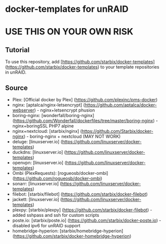 # docker-templates for unRAID

# USE THIS ON YOUR OWN RISK

## Tutorial
To use this repository, add [https://github.com/starbix/docker-templates] (https://github.com/starbix/docker-templates) to your template repositories in unRAID.

## Source
- Plex: [Official docker by Plex] (https://github.com/plexinc/pms-docker)
- nginx: [aptalca/nginx-letsencrypt] (https://github.com/aptalca/docker-webserver) - nginx+letsencrypt phusion
- boring-nginx: [wonderfall/boring-nginx] (https://github.com/Wonderfall/dockerfiles/tree/master/boring-nginx) - nginx+boringSSL PHP7 alpine
- nginx+nextcloud: [starbix/nginx] (https://github.com/Starbix/docker-nginx) - boring-nginx + nextcloud  (MAY NOT WORK)
- deluge: [linuxserver.io] (https://github.com/linuxserver/docker-templates)
- duckdns: [linuxserver.io] (https://github.com/linuxserver/docker-templates)
- openvpn: [linuxserver.io] (https://github.com/linuxserver/docker-templates)
- Ombi (PlexRequests): [rogueosb/docker-ombi] (https://github.com/rogueosb/docker-ombi)
- sonarr: [linuxserver.io] (https://github.com/linuxserver/docker-templates)
- filebot: [starbix/filebot] (https://github.com/starbix/docker-filebot)
- jackett: [linuxserver.io] (https://github.com/linuxserver/docker-templates)
- plexpy: [starbix/plexpy] (https://github.com/starbix/docker-filebot) - added sshpass and ssh for custom scripts
- poste.io: [starbix/poste.io] (https://github.com/starbix/docker-poste.io) - disabled ipv6 for unRAID support
- homebridge-hyperion: [starbix/homebridge-hyperion] (https://github.com/starbix/docker-homebridge-hyperion)
